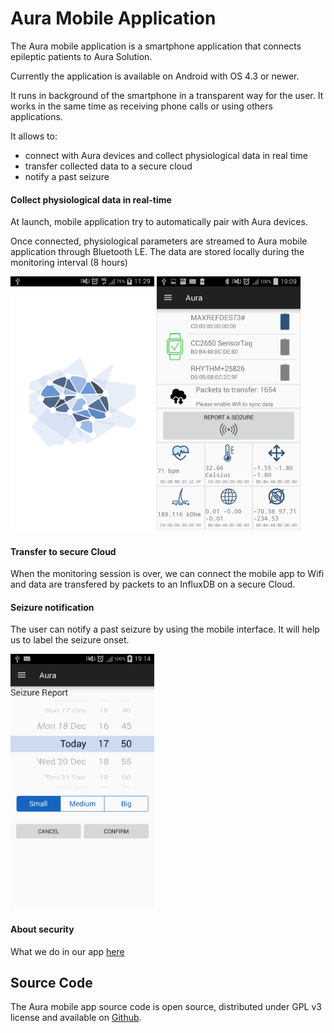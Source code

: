 # Aura Mobile Application

The Aura mobile application is a smartphone application that connects epileptic patients to Aura Solution.

Currently the application is available on Android with OS 4.3 or newer.

It runs in background of the smartphone in a transparent way for the user. It works in the same time as receiving phone calls or using others applications.

It allows to:
  * connect with Aura devices and collect physiological data in real time
  * transfer collected data to a secure cloud
  * notify a past seizure


#### Collect physiological data in real-time

At launch, mobile application try to automatically pair with Aura devices.

Once connected, physiological parameters are streamed to Aura mobile application through Bluetooth LE.
The data are stored locally during the monitoring interval (8 hours)

<img src="/assets/splash-screen.png" width="230"> <img src="/assets/monitoring-screen.png" width="230">

#### Transfer to secure Cloud
When the monitoring session is over, we can connect the mobile app to Wifi and data are transfered by packets to an InfluxDB on a secure Cloud.

#### Seizure notification
The user can notify a past seizure by using the mobile interface. It will help us to label the seizure onset.

<img src="/assets/seizure-report-screen.png" width="230">

#### About security
What we do in our app [here](best-practice-mobile-security-application.md)

## Source Code

The Aura mobile app source code is open source, distributed under GPL v3 license and available on [Github](https://github.com/clecoued/Aura_mobile_app).
